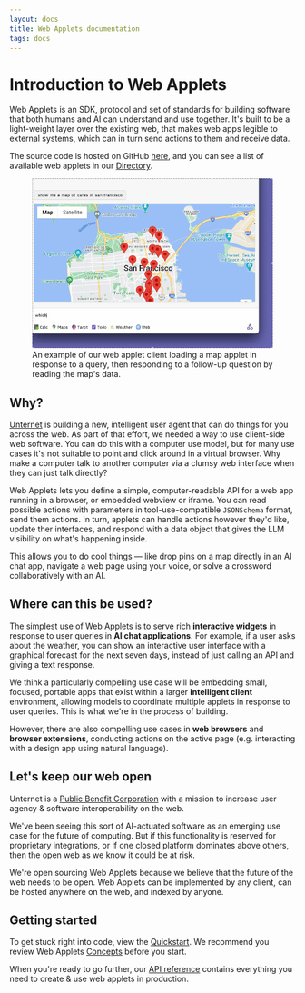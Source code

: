 ```yaml
---
layout: docs
title: Web Applets documentation
tags: docs
---
```


# Introduction to Web Applets

Web Applets is an SDK, protocol and set of standards for building software that both humans and AI can understand and use together. It's built to be a light-weight layer over the existing web, that makes web apps legible to external systems, which can in turn send actions to them and receive data.

The source code is hosted on GitHub <a href="https://github.com/unternet-co/web-applets" target="_blank">here</a>, and you can see a list of available web applets in our [Directory](/directory).

<figure>
<img src="/assets/blog/2025-01-maps-demo.gif" alt="A user interface showing a client loading up a graphical map applet in response to a query" />
<figcaption>An example of our web applet client loading a map applet in response to a query, then responding to a follow-up question by reading the map's data.</figcaption>
</figure>

## Why?

[Unternet](https://unternet.co) is building a new, intelligent user agent that can do things for you across the web. As part of that effort, we needed a way to use client-side web software. You can do this with a computer use model, but for many use cases it's not suitable to point and click around in a virtual browser. Why make a computer talk to another computer via a clumsy web interface when they can just talk directly?

Web Applets lets you define a simple, computer-readable API for a web app running in a browser, or embedded webview or iframe. You can read possible actions with parameters in tool-use-compatible `JSONSchema` format, send them actions. In turn, applets can handle actions however they'd like, update ther interfaces, and respond with a data object that gives the LLM visibility on what's happening inside.

This allows you to do cool things &mdash; like drop pins on a map directly in an AI chat app, navigate a web page using your voice, or solve a crossword collaboratively with an AI.

## Where can this be used?

The simplest use of Web Applets is to serve rich **interactive widgets** in response to user queries in **AI chat applications**. For example, if a user asks about the weather, you can show an interactive user interface with a graphical forecast for the next seven days, instead of just calling an API and giving a text response.

We think a particularly compelling use case will be embedding small, focused, portable apps that exist within a larger **intelligent client** environment, allowing models to coordinate multiple applets in response to user queries. This is what we're in the process of building.

However, there are also compelling use cases in **web browsers** and **browser extensions**, conducting actions on the active page (e.g. interacting with a design app using natural language).

## Let's keep our web open

Unternet is a <a href="https://www.cooleygo.com/faq-delaware-public-benefit-corporations/" target="_blank">Public Benefit Corporation</a> with a mission to increase user agency &amp; software interoperability on the web.

We've been seeing this sort of AI-actuated software as an emerging use case for the future of computing. But if this functionality is reserved for proprietary integrations, or if one closed platform dominates above others, then the open web as we know it could be at risk.

We're open sourcing Web Applets because we believe that the future of the web needs to be open. Web Applets can be implemented by any client, can be hosted anywhere on the web, and indexed by anyone.

## Getting started

To get stuck right into code, view the [Quickstart](/docs/web-applets/quickstart). We recommend you review Web Applets [Concepts](/docs/web-applets/concepts) before you start.

When you're ready to go further, our [API reference](docs/web-applets/reference) contains everything you need to create & use web applets in production.
